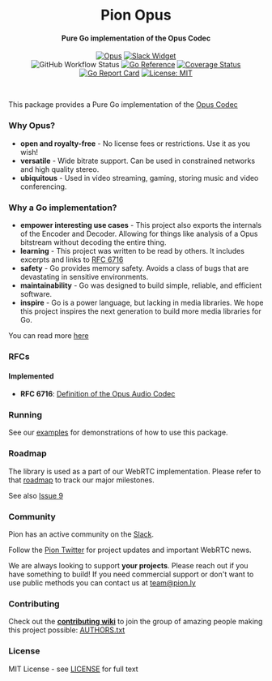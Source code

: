 <h1 align="center">
  <br>
  Pion Opus
  <br>
</h1>
<h4 align="center">Pure Go implementation of the Opus Codec</h4>
<p align="center">
  <a href="https://pion.ly"><img src="https://img.shields.io/badge/pion-opus-gray.svg?longCache=true&colorB=brightgreen" alt="Opus"></a>
  <a href="https://pion.ly/slack"><img src="https://img.shields.io/badge/join-us%20on%20slack-gray.svg?longCache=true&logo=slack&colorB=brightgreen" alt="Slack Widget"></a>
  <br>
  <img alt="GitHub Workflow Status" src="https://img.shields.io/github/actions/workflow/status/pion/opus/test.yaml">
  <a href="https://pkg.go.dev/github.com/pion/opus"><img src="https://pkg.go.dev/badge/github.com/pion/opus.svg" alt="Go Reference"></a>
  <a href="https://codecov.io/gh/pion/opus"><img src="https://codecov.io/gh/pion/opus/branch/master/graph/badge.svg" alt="Coverage Status"></a>
  <a href="https://goreportcard.com/report/github.com/pion/opus"><img src="https://goreportcard.com/badge/github.com/pion/opus" alt="Go Report Card"></a>
  <a href="LICENSE"><img src="https://img.shields.io/badge/License-MIT-yellow.svg" alt="License: MIT"></a>
</p>
<br>

This package provides a Pure Go implementation of the [Opus Codec](https://opus-codec.org/)

### Why Opus?

* **open and royalty-free** - No license fees or restrictions. Use it as you wish!
* **versatile** - Wide bitrate support. Can be used in constrained networks and high quality stereo.
* **ubiquitous** - Used in video streaming, gaming, storing music and video conferencing.

### Why a Go implementation?

* **empower interesting use cases** - This project also exports the internals of the Encoder and Decoder.
                                      Allowing for things like analysis of a Opus bitstream without decoding the entire thing.
* **learning** - This project was written to be read by others. It includes excerpts and links to [RFC 6716][rfc6716]
* **safety** - Go provides memory safety. Avoids a class of bugs that are devastating in sensitive environments.
* **maintainability** - Go was designed to build simple, reliable, and efficient software.
* **inspire** - Go is a power language, but lacking in media libraries. We hope this project inspires the next generation to build
                more media libraries for Go.

You can read more [here](https://pion.ly/blog/pion-opus/)

### RFCs
#### Implemented
- **RFC 6716**: [Definition of the Opus Audio Codec][rfc6716]

[rfc6716]: https://tools.ietf.org/html/rfc6716

### Running
See our [examples](examples) for demonstrations of how to use this package.

### Roadmap
The library is used as a part of our WebRTC implementation. Please refer to that [roadmap](https://github.com/pion/webrtc/issues/9) to track our major milestones.

See also [Issue 9](https://github.com/pion/opus/issues/9)

### Community
Pion has an active community on the [Slack](https://pion.ly/slack).

Follow the [Pion Twitter](https://twitter.com/_pion) for project updates and important WebRTC news.

We are always looking to support **your projects**. Please reach out if you have something to build!
If you need commercial support or don't want to use public methods you can contact us at [team@pion.ly](mailto:team@pion.ly)

### Contributing
Check out the **[contributing wiki](https://github.com/pion/webrtc/wiki/Contributing)** to join the group of amazing people making this project possible: [AUTHORS.txt](./AUTHORS.txt)

### License
MIT License - see [LICENSE](LICENSE) for full text